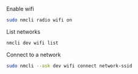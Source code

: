 Enable wifi

```bash
sudo nmcli radio wifi on
```

List networks

```bash
nmcli dev wifi list
```

Connect to a network

```bash
sudo nmcli --ask dev wifi connect network-ssid
```
